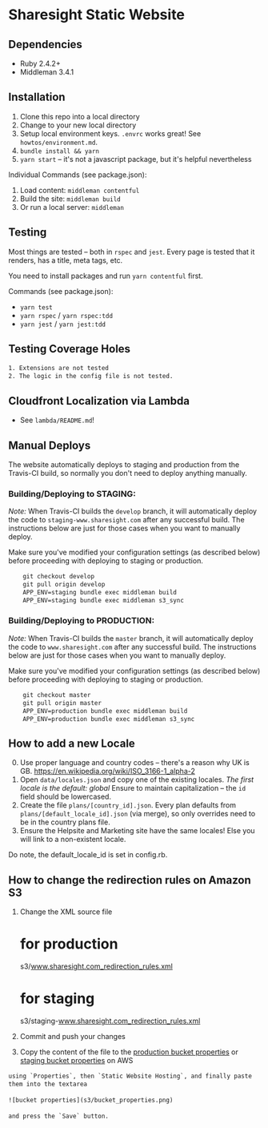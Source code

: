 # Sharesight Static Website

## Dependencies

- Ruby 2.4.2+
- Middleman 3.4.1

## Installation

1. Clone this repo into a local directory
2. Change to your new local directory
3. Setup local environment keys.  `.envrc` works great!  See `howtos/environment.md`.
4. `bundle install && yarn`
5. `yarn start` – it's not a javascript package, but it's helpful nevertheless

Individual Commands (see package.json):
1. Load content: `middleman contentful`
2. Build the site: `middleman build`
3. Or run a local server: `middleman`

## Testing

Most things are tested – both in `rspec` and `jest`.  Every page is tested that it renders, has a title, meta tags, etc.

You need to install packages and run `yarn contentful` first.

Commands (see package.json):
 - `yarn test`
 - `yarn rspec` / `yarn rspec:tdd`
 - `yarn jest` / `yarn jest:tdd`

## Testing Coverage Holes

	1. Extensions are not tested
	2. The logic in the config file is not tested.

## Cloudfront Localization via Lambda
 - See `lambda/README.md`!

## Manual Deploys

The website automatically deploys to staging and production from the Travis-CI
build, so normally you don't need to deploy anything manually.

### Building/Deploying to STAGING:

*Note:* When Travis-CI builds the `develop` branch, it will automatically deploy
the code to `staging-www.sharesight.com` after any successful build. The
instructions below are just for those cases when you want to manually deploy.

Make sure you've modified your configuration settings (as described below) before proceeding with deploying to staging or production.

		git checkout develop
		git pull origin develop
		APP_ENV=staging bundle exec middleman build
		APP_ENV=staging bundle exec middleman s3_sync

### Building/Deploying to PRODUCTION:

*Note:* When Travis-CI builds the `master` branch, it will automatically deploy
the code to `www.sharesight.com` after any successful build. The
instructions below are just for those cases when you want to manually deploy.

Make sure you've modified your configuration settings (as described below) before proceeding with deploying to staging or production.

		git checkout master
		git pull origin master
		APP_ENV=production bundle exec middleman build
		APP_ENV=production bundle exec middleman s3_sync

## How to add a new Locale

0. Use proper language and country codes – there's a reason why UK is GB.  https://en.wikipedia.org/wiki/ISO_3166-1_alpha-2
1. Open `data/locales.json` and copy one of the existing locales.  *The first locale is the default: global*
 	Ensure to maintain capitalization – the `id` field should be lowercased.
2. Create the file `plans/[country_id].json`. Every plan defaults from `plans/[default_locale_id].json` (via merge), so only overrides need to be in the country plans file.
3. Ensure the Helpsite and Marketing site have the same locales!  Else you will link to a non-existent locale.

Do note, the default_locale_id is set in config.rb.

## How to change the redirection rules on Amazon S3

  1. Change the XML source file

        # for production
        s3/www.sharesight.com_redirection_rules.xml

        # for staging
        s3/staging-www.sharesight.com_redirection_rules.xml

  2. Commit and push your changes
  3. Copy the content of the file to the
  [production bucket properties](https://console.aws.amazon.com/s3/home?region=us-west-1#&bucket=middleman-www&prefix=)
  or
  [staging bucket properties](https://console.aws.amazon.com/s3/home?region=us-west-1#&bucket=staging-middleman-www&prefix=)
  on AWS

    using `Properties`, then `Static Website Hosting`, and finally paste
    them into the textarea

    ![bucket properties](s3/bucket_properties.png)

    and press the `Save` button.
